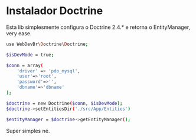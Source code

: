 # Instalador Doctrine

Esta lib simplesmente configura o Doctrine 2.4.* e retorna o EntityManager, very ease.

```sh
use WebDevBr\Doctrine\Doctrine;

$isDevMode = true;

$conn = array(
    'driver' => 'pdo_mysql',
    'user'=>'root',
    'password'=>'',
    'dbname'=>'dbname'
);

$doctrine = new Doctrine($conn, $isDevMode);
$doctrine->setEntitiesDir('./src/App/Entities')

$entityManager = $doctrine->getEntityManager();
```

Super simples né.

